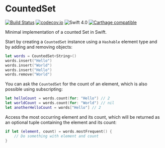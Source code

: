 # CountedSet

[![Build Status](https://travis-ci.org/daehn/Counted-Set.svg?branch=develop)](https://travis-ci.org/daehn/Counted-Set) [![codecov.io](https://codecov.io/github/daehn/Counted-Set/coverage.svg?branch=develop)](https://codecov.io/github/daehn/Counted-Set?branch=develop) ![Swift 4.0](https://img.shields.io/badge/Swift-4.0-orange.svg?style=flat)
[![Carthage compatible](https://img.shields.io/badge/Carthage-compatible-4BC51D.svg?style=flat)](https://github.com/Carthage/Carthage)

Minimal implementation of a counted Set in Swift.

Start by creating a `CountedSet` instance using a `Hashable` element type and by adding and removing objects:

```swift
let words = CountedSet<String>()
words.insert("Hello")
words.insert("World")
words.insert("Hello")
words.remove("World")
```

You can ask the `CountedSet` for the count of an element, which is also possible using subscripting:

```swift
let helloCount = words.count(for: "Hello") // 2
let worldCount = words.count(for: "World") // nil
let anotherHelloCount = words["Hello"] // 2
```

Access the most occurring element and its count, which will be returned as an optional tuple containing the element and its count:

```swift
if let (element, count) = words.mostFrequent() {
    // Do something with element and count
}
```
